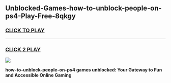 
## Unblocked-Games-how-to-unblock-people-on-ps4-Play-Free-8qkgy
<h3>
<a href="https://premium76.site?title=how-to-unblock-people-on-ps4&ref=23A">CLICK TO PLAY</a></h3>
<hr>

<h3>
<a href="https://premium76.site?title=how-to-unblock-people-on-ps4&ref=23A">CLICK 2 PLAY</a>
  
</h3>

<a href="https://premium76.site?title=how-to-unblock-people-on-ps4&ref=23A"><img src="https://clearcache.store/games.png"></a>


**how-to-unblock-people-on-ps4 games unblocked: Your Gateway to Fun and Accessible Online Gaming**
